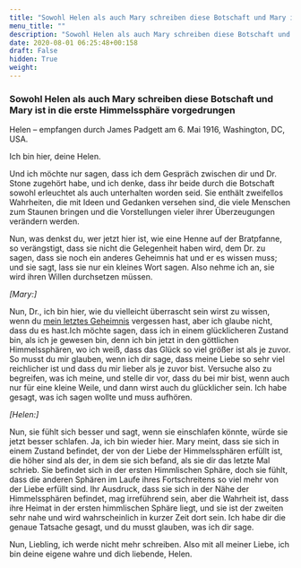 ```yaml
---
title: "Sowohl Helen als auch Mary schreiben diese Botschaft und Mary ist in die erste Himmelssphäre vorgedrungen"
menu_title: ""
description: "Sowohl Helen als auch Mary schreiben diese Botschaft und Mary ist in die erste Himmelssphäre vorgedrungen"
date: 2020-08-01 06:25:48+00:158
draft: False
hidden: True
weight:
---
```

### Sowohl Helen als auch Mary schreiben diese Botschaft und Mary ist in die erste Himmelssphäre vorgedrungen

Helen – empfangen durch James Padgett am 6. Mai 1916, Washington, DC, USA.

Ich bin hier, deine Helen.

Und ich möchte nur sagen, dass ich dem Gespräch zwischen dir und Dr. Stone zugehört habe, und ich denke, dass ihr beide durch die Botschaft sowohl erleuchtet als auch unterhalten worden seid. Sie enthält zweifellos Wahrheiten, die mit Ideen und Gedanken versehen sind, die viele Menschen zum Staunen bringen und die Vorstellungen vieler ihrer Überzeugungen verändern werden.

Nun, was denkst du, wer jetzt hier ist, wie eine Henne auf der Bratpfanne, so verängstigt, dass sie nicht die Gelegenheit haben wird, dem Dr. zu sagen, dass sie noch ein anderes Geheimnis hat und er es wissen muss; und sie sagt, lass sie nur ein kleines Wort sagen. Also nehme ich an, sie wird ihren Willen durchsetzen müssen.

*[Mary:]*

Nun, Dr., ich bin hier, wie du vielleicht überrascht sein wirst zu wissen, wenn du [mein letztes Geheimnis](/padgett-botschaften/padgett-botschaften-in-reihenfolge-des-datums/padgett-botschaften-1915-september-dezember/helen-und-mary-schrieben-eine-gemeinsame-botschaft-um-marys-seelenpartner-ein-geheimnis-zu-erzaehlen-jep-helen-padgett-mary-kennedy-29-dezember-1915/) vergessen hast, aber ich glaube nicht, dass du es hast.Ich möchte sagen, dass ich in einem glücklicheren Zustand bin, als ich je gewesen bin, denn ich bin jetzt in den göttlichen Himmelssphären, wo ich weiß, dass das Glück so viel größer ist als je zuvor.  So musst du mir glauben, wenn ich dir sage, dass meine Liebe so sehr viel reichlicher ist und dass du mir lieber als je zuvor bist. Versuche also zu begreifen, was ich meine, und stelle dir vor, dass du bei mir bist, wenn auch nur für eine kleine Weile, und dann wirst auch du glücklicher sein. Ich habe gesagt, was ich sagen wollte und muss aufhören.

*[Helen:]*

Nun, sie fühlt sich besser und sagt, wenn sie einschlafen könnte, würde sie jetzt besser schlafen. Ja, ich bin wieder hier. Mary meint, dass sie sich in einem Zustand befindet, der von der Liebe der Himmelssphären erfüllt ist, die höher sind als der, in dem sie sich befand, als sie dir das letzte Mal schrieb. Sie befindet sich in der ersten Himmlischen Sphäre, doch sie fühlt, dass die anderen Sphären im Laufe ihres Fortschreitens so viel mehr von der Liebe erfüllt sind. Ihr Ausdruck, dass sie sich in der Nähe der Himmelssphären befindet, mag irreführend sein, aber die Wahrheit ist, dass ihre Heimat in der ersten himmlischen Sphäre liegt, und sie ist der zweiten sehr nahe und wird wahrscheinlich in kurzer Zeit dort sein. Ich habe dir die genaue Tatsache gesagt, und du musst glauben, was ich dir sage.

Nun, Liebling, ich werde nicht mehr schreiben. Also mit all meiner Liebe, ich bin deine eigene wahre und dich liebende, Helen.
